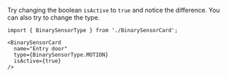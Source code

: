 Try changing the boolean `isActive` to `true` and notice the difference. You can also try to change the type.

```tsx
import { BinarySensorType } from './BinarySensorCard';

<BinarySensorCard
  name="Entry door"
  type={BinarySensorType.MOTION}
  isActive={true}
/>
```
